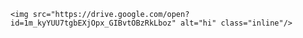 
`<img src="https://drive.google.com/open?id=1m_kyYUU7tgbEXjOpx_GIBvtOBzRkLboz" alt="hi" class="inline"/>`
